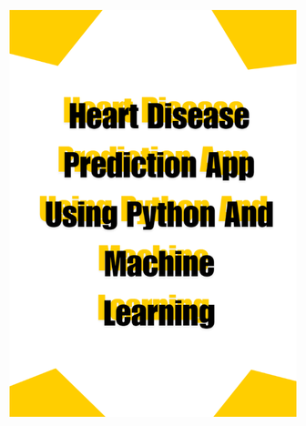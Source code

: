 ![Heart Disease Prediction App](https://github.com/shadowking06/Heart-Disease-Prediction-App-/blob/main/PNG.png)
